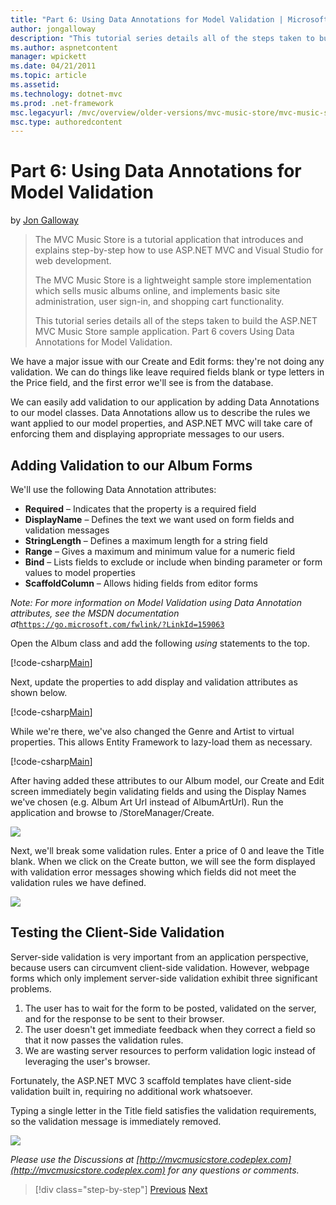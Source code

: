 ```yaml
---
title: "Part 6: Using Data Annotations for Model Validation | Microsoft Docs"
author: jongalloway
description: "This tutorial series details all of the steps taken to build the ASP.NET MVC Music Store sample application. Part 6 covers Using Data Annotations for Model V..."
ms.author: aspnetcontent
manager: wpickett
ms.date: 04/21/2011
ms.topic: article
ms.assetid: 
ms.technology: dotnet-mvc
ms.prod: .net-framework
msc.legacyurl: /mvc/overview/older-versions/mvc-music-store/mvc-music-store-part-6
msc.type: authoredcontent
---
```

Part 6: Using Data Annotations for Model Validation
====================
by [Jon Galloway](https://github.com/jongalloway)

> The MVC Music Store is a tutorial application that introduces and explains step-by-step how to use ASP.NET MVC and Visual Studio for web development.  
>   
> The MVC Music Store is a lightweight sample store implementation which sells music albums online, and implements basic site administration, user sign-in, and shopping cart functionality.  
>   
> This tutorial series details all of the steps taken to build the ASP.NET MVC Music Store sample application. Part 6 covers Using Data Annotations for Model Validation.


We have a major issue with our Create and Edit forms: they're not doing any validation. We can do things like leave required fields blank or type letters in the Price field, and the first error we'll see is from the database.

We can easily add validation to our application by adding Data Annotations to our model classes. Data Annotations allow us to describe the rules we want applied to our model properties, and ASP.NET MVC will take care of enforcing them and displaying appropriate messages to our users.

## Adding Validation to our Album Forms

We'll use the following Data Annotation attributes:

- **Required** – Indicates that the property is a required field
- **DisplayName** – Defines the text we want used on form fields and validation messages
- **StringLength** – Defines a maximum length for a string field
- **Range** – Gives a maximum and minimum value for a numeric field
- **Bind** – Lists fields to exclude or include when binding parameter or form values to model properties
- **ScaffoldColumn** – Allows hiding fields from editor forms

*Note: For more information on Model Validation using Data Annotation attributes, see the MSDN documentation at*[`https://go.microsoft.com/fwlink/?LinkId=159063`](https://go.microsoft.com/fwlink/?LinkId=159063)

Open the Album class and add the following *using* statements to the top.

[!code-csharp[Main](mvc-music-store-part-6/samples/sample1.cs)]

Next, update the properties to add display and validation attributes as shown below.

[!code-csharp[Main](mvc-music-store-part-6/samples/sample2.cs)]

While we're there, we've also changed the Genre and Artist to virtual properties. This allows Entity Framework to lazy-load them as necessary.

[!code-csharp[Main](mvc-music-store-part-6/samples/sample3.cs)]

After having added these attributes to our Album model, our Create and Edit screen immediately begin validating fields and using the Display Names we've chosen (e.g. Album Art Url instead of AlbumArtUrl). Run the application and browse to /StoreManager/Create.

![](mvc-music-store-part-6/_static/image1.png)

Next, we'll break some validation rules. Enter a price of 0 and leave the Title blank. When we click on the Create button, we will see the form displayed with validation error messages showing which fields did not meet the validation rules we have defined.

![](mvc-music-store-part-6/_static/image2.png)

## Testing the Client-Side Validation

Server-side validation is very important from an application perspective, because users can circumvent client-side validation. However, webpage forms which only implement server-side validation exhibit three significant problems.

1. The user has to wait for the form to be posted, validated on the server, and for the response to be sent to their browser.
2. The user doesn't get immediate feedback when they correct a field so that it now passes the validation rules.
3. We are wasting server resources to perform validation logic instead of leveraging the user's browser.

Fortunately, the ASP.NET MVC 3 scaffold templates have client-side validation built in, requiring no additional work whatsoever.

Typing a single letter in the Title field satisfies the validation requirements, so the validation message is immediately removed.

![](mvc-music-store-part-6/_static/image3.png)

*Please use the Discussions at [http://mvcmusicstore.codeplex.com](http://mvcmusicstore.codeplex.com) for any questions or comments.*

>[!div class="step-by-step"]
[Previous](mvc-music-store-part-5.md)
[Next](mvc-music-store-part-7.md)
